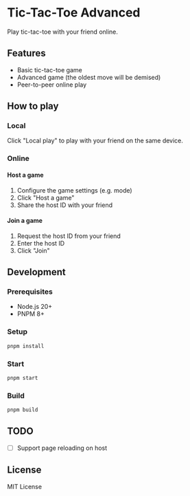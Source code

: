 # Tic-Tac-Toe Advanced

Play tic-tac-toe with your friend online.

## Features

- Basic tic-tac-toe game
- Advanced game (the oldest move will be demised)
- Peer-to-peer online play

## How to play

### Local

Click "Local play" to play with your friend on the same device.

### Online

#### Host a game

1. Configure the game settings (e.g. mode)
2. Click "Host a game"
3. Share the host ID with your friend

#### Join a game

1. Request the host ID from your friend
2. Enter the host ID
3. Click "Join"

## Development

### Prerequisites

- Node.js 20+
- PNPM 8+

### Setup

```bash
pnpm install
```

### Start

```bash
pnpm start
```

### Build

```bash
pnpm build
```

## TODO

- [ ] Support page reloading on host

## License

MIT License
